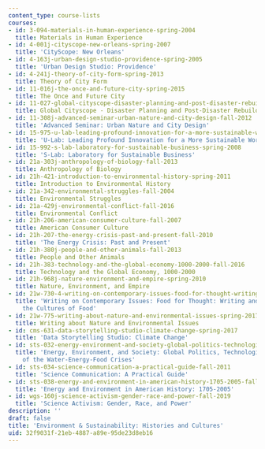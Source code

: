 ```yaml
---
content_type: course-lists
courses:
- id: 3-094-materials-in-human-experience-spring-2004
  title: Materials in Human Experience
- id: 4-001j-cityscope-new-orleans-spring-2007
  title: 'CityScope: New Orleans'
- id: 4-163j-urban-design-studio-providence-spring-2005
  title: 'Urban Design Studio: Providence'
- id: 4-241j-theory-of-city-form-spring-2013
  title: Theory of City Form
- id: 11-016j-the-once-and-future-city-spring-2015
  title: The Once and Future City
- id: 11-027-global-cityscope-disaster-planning-and-post-disaster-rebuilding-and-recovery-spring-2017
  title: Global Cityscope - Disaster Planning and Post-Disaster Rebuilding and Recovery
- id: 11-308j-advanced-seminar-urban-nature-and-city-design-fall-2012
  title: 'Advanced Seminar: Urban Nature and City Design'
- id: 15-975-u-lab-leading-profound-innovation-for-a-more-sustainable-world-fall-2010
  title: 'U-Lab: Leading Profound Innovation for a More Sustainable World'
- id: 15-992-s-lab-laboratory-for-sustainable-business-spring-2008
  title: 'S-Lab: Laboratory for Sustainable Business'
- id: 21a-303j-anthropology-of-biology-fall-2013
  title: Anthropology of Biology
- id: 21h-421-introduction-to-environmental-history-spring-2011
  title: Introduction to Environmental History
- id: 21a-342-environmental-struggles-fall-2004
  title: Environmental Struggles
- id: 21a-429j-environmental-conflict-fall-2016
  title: Environmental Conflict
- id: 21h-206-american-consumer-culture-fall-2007
  title: American Consumer Culture
- id: 21h-207-the-energy-crisis-past-and-present-fall-2010
  title: 'The Energy Crisis: Past and Present'
- id: 21h-380j-people-and-other-animals-fall-2013
  title: People and Other Animals
- id: 21h-383-technology-and-the-global-economy-1000-2000-fall-2016
  title: Technology and the Global Economy, 1000-2000
- id: 21h-968j-nature-environment-and-empire-spring-2010
  title: Nature, Environment, and Empire
- id: 21w-730-4-writing-on-contemporary-issues-food-for-thought-writing-and-reading-about-the-cultures-of-food-fall-2008
  title: 'Writing on Contemporary Issues: Food for Thought: Writing and Reading about
    the Cultures of Food'
- id: 21w-775-writing-about-nature-and-environmental-issues-spring-2017
  title: Writing about Nature and Environmental Issues
- id: cms-631-data-storytelling-studio-climate-change-spring-2017
  title: 'Data Storytelling Studio: Climate Change'
- id: sts-032-energy-environment-and-society-global-politics-technologies-and-ecologies-of-the-water-energy-food-crises-spring-2018
  title: 'Energy, Environment, and Society: Global Politics, Technologies, and Ecologies
    of the Water-Energy-Food Crises'
- id: sts-034-science-communication-a-practical-guide-fall-2011
  title: 'Science Communication: A Practical Guide'
- id: sts-038-energy-and-environment-in-american-history-1705-2005-fall-2006
  title: 'Energy and Environment in American History: 1705-2005'
- id: wgs-160j-science-activism-gender-race-and-power-fall-2019
  title: 'Science Activism: Gender, Race, and Power'
description: ''
draft: false
title: 'Environment & Sustainability: Histories and Cultures'
uid: 32f9031f-21eb-4887-a89e-95de23d8eb16
---
```

